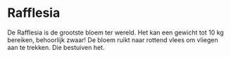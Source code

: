 # Rafflesia

De Rafflesia is de grootste bloem ter wereld. Het kan een gewicht tot 10 kg
bereiken, behoorlijk zwaar! De bloem ruikt naar rottend vlees om vliegen aan te
trekken. Die bestuiven het.
